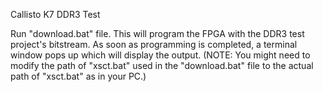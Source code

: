 Callisto K7 DDR3 Test

Run "download.bat" file. This will program the FPGA with the DDR3 test project's bitstream. As soon as programming is completed, a terminal window pops up which will display the output.
(NOTE: You might need to modify the path of "xsct.bat" used in the "download.bat" file to the actual path of "xsct.bat" as in your PC.)